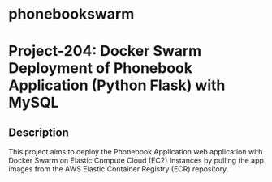 # phonebookswarm
# Project-204: Docker Swarm Deployment of Phonebook Application (Python Flask) with MySQL

## Description

This project aims to deploy the Phonebook Application web application 
with Docker Swarm on Elastic Compute Cloud (EC2) 
Instances by pulling the app images from the AWS Elastic Container Registry (ECR) repository.
